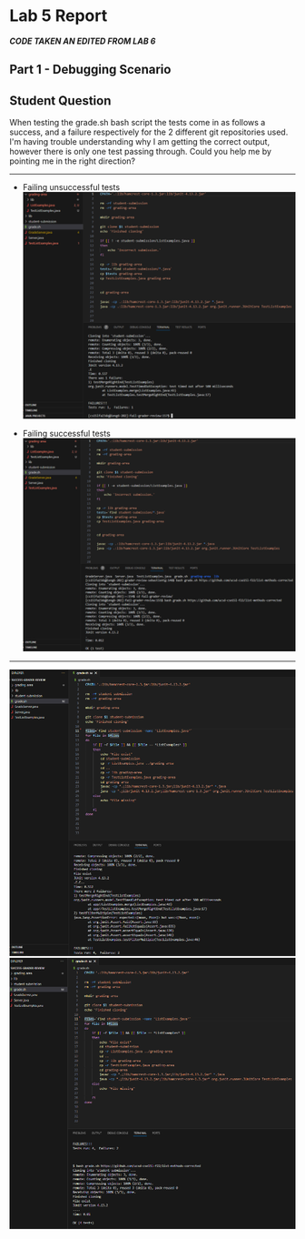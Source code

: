 # Lab 5 Report

***CODE TAKEN AN EDITED FROM LAB 6***

## **Part 1 - Debugging Scenario**
Student Question
---
When testing the grade.sh bash script the tests come in as follows a success, and a failure respectively for the 2 different git repositories used. I'm having trouble understanding why I am getting the correct output, however there is only one test passing through. Could you help me by pointing me in the right direction?

---
* Failing unsuccessful tests
![Ff](Photos/LabRep5/Fail_fail.png)

* Failing successful tests
![Fs](Photos/LabRep5/Fail_Suc.png)

---

![Sf](Photos/LabRep5/Suc_Fail.png)
![Ss](Photos/LabRep5/Suc_Suc.png)
